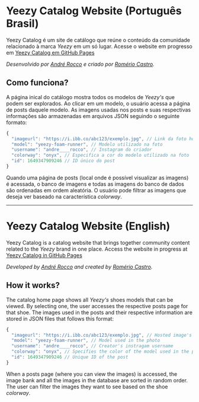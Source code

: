 # Yeezy Catalog Website (Português Brasil)

Yeezy Catalog é um site de catálogo que reúne o conteúdo da comunidade relacionado à marca _Yeezy_ em um só lugar.
Acesse o website em progresso em [Yeezy Catalog em GitHub Pages](https://andrerocco.github.io/yeezy-catalog/index.html)

_Desenvolvido por [André Rocco](https://www.instagram.com/andre___rocco/) e criado por [Romério Castro](https://www.instagram.com/romeriocastro/)._



## Como funciona?

A página inical do catálogo mostra todos os modelos de _Yeezy's_ que podem ser explorados. Ao clicar em um modelo, o usuário acessa a página de posts daquele modelo. As imagens usadas nos posts e suas respectivas informações são armazenadas em arquivos JSON seguindo o seguinte formato:

```js
{
  "imageurl": "https://i.ibb.co/abc123/exemplo.jpg", // Link da foto hospedada em imgbb.com
  "model": "yeezy-foam-runner", // Modelo utilizado na foto
  "username": "andre____rocco", // Instagram do criador
  "colorway": "onyx", // Especifica a cor do modelo utilizado na foto
  "id": 1649347909246 // ID único do post
}
```

Quando uma página de posts (local onde é possível visualizar as imagens) é acessada, o banco de imagens e todas as imagens do banco de dados são ordenadas em ordem aleatória. O usuário pode filtrar as imagens que deseja ver baseado na característica _colorway_.


-----


# Yeezy Catalog Website (English)

Yeezy Catalog is a catalog website that brings together community content related to the _Yeezy_ brand in one place.
Access the website in progress at [Yeezy Catalog in GitHub Pages](https://andrerocco.github.io/yeezy-catalog/index.html)

_Developed by [André Rocco](https://www.instagram.com/andre___rocco/) and created by [Romério Castro](https://www.instagram.com/romeriocastro/)._



## How it works?

The catalog home page shows all _Yeezy's_ shoes models that can be viewed. By selecting one, the user accesses the respective posts page for that shoe. The images used in the posts and their respective information are stored in JSON files that follows this format:

```js
{
  "imageurl": "https://i.ibb.co/abc123/exemplo.jpg", // Hosted image's URL (hosted in imgbb.com)
  "model": "yeezy-foam-runner", // Model used in the photo
  "username": "andre____rocco", // Creator's instragam username
  "colorway": "onyx", // Specifies the color of the model used in the photo
  "id": 1649347909246 // Unique ID of the post
}
```

When a posts page (where you can view the images) is accessed, the image bank and all the images in the database are sorted in random order. The user can filter the images they want to see based on the shoe _colorway_.